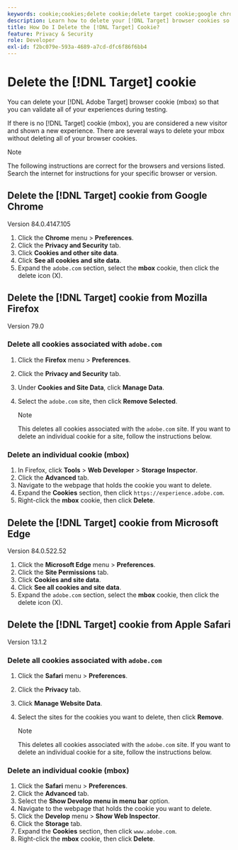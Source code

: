 ```yaml
---
keywords: cookie;cookies;delete cookie;delete target cookie;google chrome;chrome;mozilla firefox;firefox;microsoft edge;safari
description: Learn how to delete your [!DNL Target] browser cookies so that you can validate your experiences.
title: How Do I Delete the [!DNL Target] Cookie?
feature: Privacy & Security
role: Developer
exl-id: f2bc079e-593a-4689-a7cd-dfc6f86f6bb4
---
```

# Delete the [!DNL Target] cookie

You can delete your [!DNL Adobe Target] browser cookie (mbox) so that you can validate all of your experiences during testing.

If there is no [!DNL Target] cookie (mbox), you are considered a new visitor and shown a new experience. There are several ways to delete your mbox without deleting all of your browser cookies.

>[!NOTE]
>
>The following instructions are correct for the browsers and versions listed. Search the internet for instructions for your specific browser or version.

## Delete the [!DNL Target] cookie from Google Chrome

Version 84.0.4147.105

1. Click the **Chrome** menu > **Preferences**.
1. Click the **Privacy and Security** tab.
1. Click **Cookies and other site data**.
1. Click **See all cookies and site data**.
1. Expand the `adobe.com` section, select the **mbox** cookie, then click the delete icon (X).

## Delete the [!DNL Target] cookie from Mozilla Firefox

Version 79.0

### Delete all cookies associated with `adobe.com`

1. Click the **Firefox** menu > **Preferences**.
1. Click the **Privacy and Security** tab. 
1. Under **Cookies and Site Data**, click **Manage Data**.
1. Select the `adobe.com` site, then click **Remove Selected**.

   >[!NOTE]
   >
   >This deletes all cookies associated with the `adobe.com` site. If you want to delete an individual cookie for a site, follow the instructions below.

### Delete an individual cookie (mbox)

1. In Firefox, click **Tools** > **Web Developer** > **Storage Inspector**.
1. Click the **Advanced** tab.
1. Navigate to the webpage that holds the cookie you want to delete.
1. Expand the **Cookies** section, then click `https://experience.adobe.com`.
1. Right-click the **mbox** cookie, then click **Delete**.

## Delete the [!DNL Target] cookie from Microsoft Edge

Version 84.0.522.52

1. Click the **Microsoft Edge** menu > **Preferences**.
1. Click the **Site Permissions** tab.
1. Click **Cookies and site data**.
1. Click **See all cookies and site data**.
1. Expand the `adobe.com` section, select the **mbox** cookie, then click the delete icon (X).

## Delete the [!DNL Target] cookie from Apple Safari

Version 13.1.2

### Delete all cookies associated with `adobe.com`

1. Click the **Safari** menu > **Preferences**.
1. Click the **Privacy** tab.
1. Click **Manage Website Data**.
1. Select the sites for the cookies you want to delete, then click **Remove**.

   >[!NOTE]
   >
   >This deletes all cookies associated with the `adobe.com` site. If you want to delete an individual cookie for a site, follow the instructions below.

### Delete an individual cookie (mbox)

1. Click the **Safari** menu > **Preferences**.
1. Click the **Advanced** tab.
1. Select the **Show Develop menu in menu bar** option.
1. Navigate to the webpage that holds the cookie you want to delete.
1. Click the **Develop** menu > **Show Web Inspector**.
1. Click the **Storage** tab.
1. Expand the **Cookies** section, then click `www.adobe.com`.
1. Right-click the **mbox** cookie, then click **Delete**.
